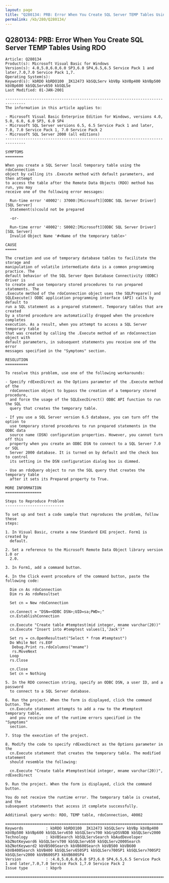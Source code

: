 ```yaml
---
layout: page
title: "Q280134: PRB: Error When You Create SQL Server TEMP Tables Using RDO"
permalink: /kb/280/Q280134/
---
```


## Q280134: PRB: Error When You Create SQL Server TEMP Tables Using RDO

	Article: Q280134
	Product(s): Microsoft Visual Basic for Windows
	Version(s): 4.0,5.0,6.0,6.0 SP3,6.0 SP4,6.5,6.5 Service Pack 1 and later,7.0,7.0 Service Pack 1,7.
	Operating System(s): 
	Keyword(s): kbRDO kbRDO100 _IK12473 kbSQLServ kbVBp kbVBp400 kbVBp500 kbVBp600 kbSQLServ650 kbSQLSe
	Last Modified: 01-JAN-2001
	
	-------------------------------------------------------------------------------
	The information in this article applies to:
	
	- Microsoft Visual Basic Enterprise Edition for Windows, versions 4.0, 5.0, 6.0, 6.0 SP3, 6.0 SP4 
	- Microsoft SQL Server versions 6.5, 6.5 Service Pack 1 and later, 7.0, 7.0 Service Pack 1, 7.0 Service Pack 2 
	- Microsoft SQL Server 2000 (all editions) 
	-------------------------------------------------------------------------------
	
	SYMPTOMS
	========
	
	When you create a SQL Server local temporary table using the rdoConnection
	object by calling its .Execute method with default parameters, and then attempt
	to access the table after the Remote Data Objects (RDO) method has run, you may
	receive one of the following error messages:
	
	  Run-time error '40002': 37000:[Microsoft][ODBC SQL Server Driver][SQL Server]
	  Statement(s)could not be prepared
	
	  -or-
	
	  Run-time error '40002': S0002:[Microsoft][ODBC SQL Server Driver][SQL Server]
	  Invalid Object Name '#<Name of the temporary table>'
	
	CAUSE
	=====
	
	The creation and use of temporary database tables to facilitate the storage and
	manipulation of volatile intermediate data is a common programming practice. The
	default behavior of the SQL Server Open Database Connectivity (ODBC) driver is
	to create and use temporary stored procedures to run prepared statements. The
	.Execute method of the rdoConnection object uses the SQLPrepare() and
	SQLExecute() ODBC application programming interface (API) calls by default to
	run a SQL statement as a prepared statement. Temporary tables that are created
	by a stored procedure are automatically dropped when the procedure completes
	execution. As a result, when you attempt to access a SQL Server temporary table
	that was created by calling the .Execute method of an rdoConnection object with
	default parameters, in subsequent statements you receive one of the error
	messages specified in the "Symptoms" section.
	
	RESOLUTION
	==========
	
	To resolve this problem, use one of the following workarounds:
	
	- Specify rdExecDirect as the Options parameter of the .Execute method of the
	  rdoConnection object to bypass the creation of a temporary stored procedure,
	  and force the usage of the SQLExecDirect() ODBC API function to run the SQL
	  query that creates the temporary table.
	
	- If you use a SQL Server version 6.5 database, you can turn off the option to
	  use temporary stored procedures to run prepared statements in the ODBC data
	  source name (DSN) configuration properties. However, you cannot turn off this
	  property when you create an ODBC DSN to connect to a SQL Server 7.0 or SQL
	  Server 2000 database. It is turned on by default and the check box to control
	  its setting in the DSN configuration dialog box is dimmed.
	
	- Use an rdoQuery object to run the SQL query that creates the temporary table
	  after it sets its Prepared property to True.
	
	MORE INFORMATION
	================
	
	Steps to Reproduce Problem
	--------------------------
	
	To set up and test a code sample that reproduces the problem, follow these
	steps:
	
	1. In Visual Basic, create a new Standard EXE project. Form1 is created by
	  default.
	
	2. Set a reference to the Microsoft Remote Data Object library version 1.0 or
	  2.0.
	
	3. In Form1, add a command button.
	
	4. In the Click event procedure of the command button, paste the following code:
	
	  Dim cn As rdoConnection
	  Dim rs As rdoResultset
	
	  Set cn = New rdoConnection
	
	  cn.Connect = "DSN=<ODBC DSN>;UID=sa;PWD=;"
	  cn.EstablishConnection
	
	  cn.Execute "Create table #temptest(mid integer, mname varchar(20))" 
	  cn.Execute "Insert into #temptest values(1,'Jack')"
	
	  Set rs = cn.OpenResultset("Select * from #temptest")
	  Do While Not rs.EOF
	   Debug.Print rs.rdoColumns("mname")
	   rs.MoveNext
	  Loop
	  rs.Close
	
	  cn.Close
	  Set cn = Nothing
	
	5. In the RDO connection string, specify an ODBC DSN, a user ID, and a password
	  to connect to a SQL Server database.
	
	6. Run the project. When the form is displayed, click the command button. The
	  cn.Execute statement attempts to add a row to the #temptest temporary table,
	  and you receive one of the runtime errors specified in the "Symptoms"
	  section.
	
	7. Stop the execution of the project.
	
	8. Modify the code to specify rdExecDirect as the Options parameter in the
	  cn.Execute statement that creates the temporary table. The modified statement
	  should resemble the following:
	
	  cn.Execute "Create table #temptest(mid integer, mname varchar(20))", rdExecDirect
	
	9. Run the project. When the form is displayed, click the command button.
	
	You do not receive the runtime error. The temporary table is created, and the
	subsequent statements that access it complete successfully.
	
	Additional query words: RDO, TEMP table, rdoConnection, 40002
	
	======================================================================
	Keywords          : kbRDO kbRDO100 _IK12473 kbSQLServ kbVBp kbVBp400 kbVBp500 kbVBp600 kbSQLServ650 kbSQLServ700 kbGrpDSVBDB kbSQLServ2000 
	Technology        : kbVBSearch kbSQLServSearch kbAudDeveloper kbZNotKeyword6 kbSQLServ700 kbSQLServ650 kbSQLServ2000Search kbZNotKeyword2 kbVB500Search kbVB600Search kbVB500 kbVB600 kbVB400Search kbVB400 kbSQLServ650SP1 kbSQLServ700SP1 kbSQLServ700SP2 kbSQLServ2000 kbVB600SP3 kbVB600SP4
	Version           : :4.0,5.0,6.0,6.0 SP3,6.0 SP4,6.5,6.5 Service Pack 1 and later,7.0,7.0 Service Pack 1,7.0 Service Pack 2
	Issue type        : kbprb
	
	=============================================================================
	
